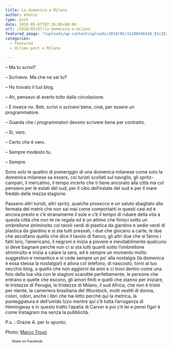 ```yaml
---
title: La domenica a Milano
author: khenzo
type: post
date: 2018-05-07T07:36:05+00:00
url: /2018/05/07/la-domenica-a-milano
featured_image: "/uploads/wp-content/uploads/2018/05/32280546426_81c3523b8e_k-1024x457.jpg"
categories:
  - Featured
  - Ultimo post a Milano

---
```

&#8211; Ma tu scrivi?

&#8211; Scrivevo. Ma che ne sai tu?

&#8211; Ho trovato il tuo blog.

&#8211; Ah, pensavo di averlo tolto dalla circolazione.

&#8211; E invece no. Beh, scrivi o scrivevi bene, cioè, per essere un programmatore.

&#8211; Guarda che i programmatori devono scrivere bene per contratto.

&#8211; Sì, vero.

&#8211; Certo che è vero.

&#8211; Sempre modesto tu.

&#8211; Sempre.

Sono solo le quattro di pomeriggio di una domenica milanese come solo la domenica milanese sa essere, coi turisti scollati sul naviglio, gli spritz-campari, il mercatino, il tempo incerto che ti tiene ancorato alla città ma col pensiero per le estati del sud, per il cibo dell&#8217;estate del sud e per il mare freddo della mezza stagione.

Passano altri turisti, altri spritz, qualche prosecco e un saluto sbagliato alla fermata del metrò che non sai mai come comportarti in questi casi ed è ancora presto e c&#8217;è stranamente il sole e c&#8217;è il tempo di rubare della vita a questa città che non te ne regala ed è un attimo che finisci sotto un ombrellone striminzito coi tavoli verdi di plastica da giardino e sedie verdi di plastica da giardino e si sta tutti pressati, i due che giocano a carte, le due che ascoltano quello che dice il tavolo di fianco, gli altri due che si fanno i fatti loro, l&#8217;americano, il negroni e inizia a piovere e inevitabilmente qualcuno si deve bagnare perché non ci si sta tutti quanti sotto l&#8217;ombrellone striminzito e inizia a calare la sera, ed è sempre un momento molto suggestivo e romantico e si cede sempre un po&#8217; alla nostalgia (la domenica è essa stessa la nostalgia!) e allora col telefono, di nascosto, torni al tuo vecchio blog, a quello che non aggiorni da anni e ci trovi dentro come una foto della tua vita con le stagioni scandite perfettamente, le persone che entrano e quelle che escono, gli amori finiti e quelli che stanno per iniziare, le tristezze di Perugia, le tristezze di Milano, il sud Africa, che non è triste per niente, la cameriera brasiliana del Woostock, molti vestiti di donna, colori, odori, anche i libri che hai letto perché qui la metrica, la punteggiatura è dell&#8217;umido Izzo mentre qui c&#8217;è tutta l&#8217;arroganza di Hemingway e in questo tratto l&#8217;apatia di Carver e poi c&#8217;è lei e pensi figo! è come Instagram ma senza la pubblicità.

P.s. : Grazie A. per lo spunto.

Photo: [Marco Trovò][1]

<a href="http://www.facebook.com/share.php?u=http%3A%2F%2Fwww.ilovequentin.it%2F2018%2F05%2F07%2Fla-domenica-a-milano&t=La%20domenica%20a%20Milano" id="facebook_share_both_2078" style="font-size:11px; line-height:13px; font-family:'lucida grande',tahoma,verdana,arial,sans-serif; text-decoration:none; padding:2px 0 0 20px; height:16px; background:url(http://b.static.ak.fbcdn.net/images/share/facebook_share_icon.gif) no-repeat top left;">Share on Facebook</a>

 [1]: https://flic.kr/p/RbwePh